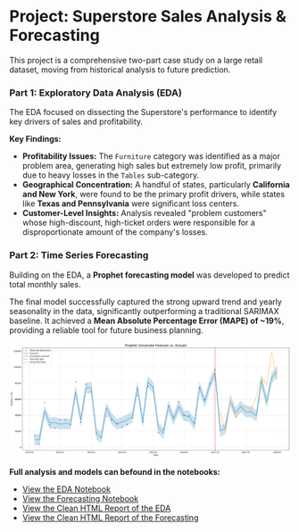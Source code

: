 
# Project: Superstore Sales Analysis & Forecasting

This project is a comprehensive two-part case study on a large retail dataset, moving from historical analysis to future prediction.

### Part 1: Exploratory Data Analysis (EDA)
The EDA focused on dissecting the Superstore's performance to identify key drivers of sales and profitability.

**Key Findings:**
*   **Profitability Issues:** The `Furniture` category was identified as a major problem area, generating high sales but extremely low profit, primarily due to heavy losses in the `Tables` sub-category.
*   **Geographical Concentration:** A handful of states, particularly **California and New York**, were found to be the primary profit drivers, while states like **Texas and Pennsylvania** were significant loss centers.
*   **Customer-Level Insights:** Analysis revealed "problem customers" whose high-discount, high-ticket orders were responsible for a disproportionate amount of the company's losses.

### Part 2: Time Series Forecasting
Building on the EDA, a **Prophet forecasting model** was developed to predict total monthly sales.

The final model successfully captured the strong upward trend and yearly seasonality in the data, significantly outperforming a traditional SARIMAX baseline. It achieved a **Mean Absolute Percentage Error (MAPE) of ~19%**, providing a reliable tool for future business planning.

![Prophet Sales Forecast](./images/retail_sales_proph_fc.png)

**Full analysis and models can befound in the notebooks:**
*   [View the EDA Notebook](./Retail_Sales_EDA.ipynb)
*   [View the Forecasting Notebook](./Retail_Sales_Forecasting.ipynb)
*   [View the Clean HTML Report of the EDA](https://htmlpreview.github.io/?https://raw.githubusercontent.com/jalhane88/Data-Analysis-Portfolio/refs/heads/main/project_retail_sales/Retail_Sales_EDA.html)
*   [View the Clean HTML Report of the Forecasting](https://htmlpreview.github.io/?https://raw.githubusercontent.com/jalhane88/Data-Analysis-Portfolio/refs/heads/main/project_retail_sales/Retail_Sales_Forecasting.html)
